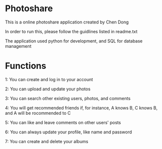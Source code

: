 # Photoshare
This is a online photoshare application created by Chen Dong

In order to run this, please follow the guidlines listed in readme.txt

The application used python for development, and SQL for database management

# Functions
1: You can create and log in to your account

2: You can upload and update your photos

3: You can search other existing users, photos, and comments

4: You will get recommended friends if, for instance, A knows B, C knows B, and A will be rocommended to C

5: You can like and leave comments on other users' posts

6: You can always update your profile, like name and password

7: You can create and delete your albums
